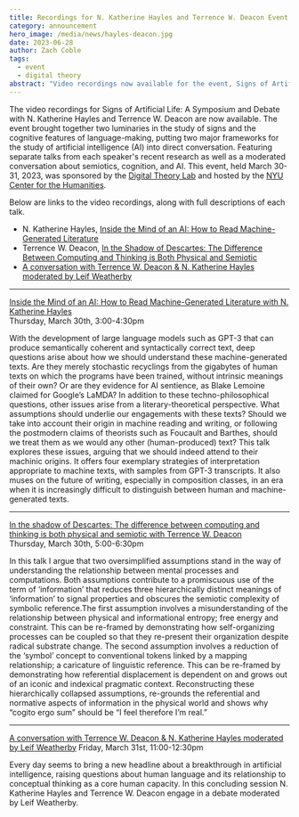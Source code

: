 ```yaml
---
title: Recordings for N. Katherine Hayles and Terrence W. Deacon Event
category: announcement
hero_image: /media/news/hayles-deacon.jpg
date: 2023-06-28
author: Zach Coble
tags:
  - event
  - digital theory
abstract: "Video recordings now available for the event, Signs of Artificial Life: A Symposium and Debate with N. Katherine Hayles and Terrence W. Deacon, held March 30-31, 2023 and sponsored by the Digital Theory Lab."
---  
```


The video recordings for Signs of Artificial Life: A Symposium and Debate with N. Katherine Hayles and Terrence W. Deacon are now available. The event brought together two luminaries in the study of signs and the cognitive features of language-making, putting two major frameworks for the study of artificial intelligence (AI) into direct conversation. Featuring separate talks from each speaker's recent research as well as a moderated conversation about semiotics, cognition, and AI. This event, held March 30-31, 2023, was sponsored by the [Digital Theory Lab](https://nyuhumanities.org/program/digital-theory-h-lab/) and hosted by the [NYU Center for the Humanities](https://nyuhumanities.org/). 

Below are links to the video recordings, along with full descriptions of each talk.  

- N. Katherine Hayles, [Inside the Mind of an AI: How to Read Machine-Generated Literature](https://www.youtube.com/watch?v=ynN84pPcgEM) 
- Terrence W. Deacon, [In the Shadow of Descartes: The Difference Between Computing and Thinking is Both Physical and Semiotic](https://www.youtube.com/watch?v=JhXALo0Ri7Y) 
- [A conversation with Terrence W. Deacon & N. Katherine Hayles moderated by Leif Weatherby](https://www.youtube.com/watch?v=Nj6m3vAUwEc) 

***

[Inside the Mind of an AI: How to Read Machine-Generated Literature with N. Katherine Hayles](https://www.youtube.com/watch?v=ynN84pPcgEM)  
Thursday, March 30th, 3:00-4:30pm 

With the development of large language models such as GPT-3 that can produce semantically coherent and syntactically correct text, deep questions arise about how we should understand these machine-generated texts. Are they merely stochastic recyclings from the gigabytes of human texts on which the programs have been trained, without intrinsic meanings of their own? Or are they evidence for AI sentience, as Blake Lemoine claimed for Google’s LaMDA? In addition to these techno-philosophical questions, other issues arise from a literary-theoretical perspective. What assumptions should underlie our engagements with these texts? Should we take into account their origin in machine reading and writing, or following the postmodern claims of theorists such as Foucault and Barthes, should we treat them as we would any other (human-produced) text? This talk explores these issues, arguing that we should indeed attend to their machinic origins. It offers four exemplary strategies of interpretation appropriate to machine texts, with samples from GPT-3 transcripts. It also muses on the future of writing, especially in composition classes, in an era when it is increasingly difficult to distinguish between human and machine-generated texts. 

***

[In the shadow of Descartes: The difference between computing and thinking is both physical and semiotic with Terrence W. Deacon](https://www.youtube.com/watch?v=JhXALo0Ri7Y)  
Thursday, March 30th, 5:00-6:30pm 

In this talk I argue that two oversimplified assumptions stand in the way of understanding the relationship between mental processes and computations. Both assumptions contribute to a promiscuous use of the term of ‘information’ that reduces three hierarchically distinct meanings of ‘information’ to signal properties and obscures the semiotic complexity of symbolic reference.The first assumption involves a misunderstanding of the relationship between physical and informational entropy; free energy and constraint. This can be re-framed by demonstrating how self-organizing processes can be coupled so that they re-present their organization despite radical substrate change. The second assumption involves a reduction of the ‘symbol’ concept to conventional tokens linked by a mapping relationship; a caricature of linguistic reference. This can be re-framed by demonstrating how referential displacement is dependent on and grows out of an iconic and indexical pragmatic context. Reconstructing these hierarchically collapsed assumptions, re-grounds the referential and normative aspects of information in the physical world and shows why “cogito ergo sum” should be “I feel therefore I’m real.” 

***

[A conversation with Terrence W. Deacon & N. Katherine Hayles moderated by Leif Weatherby](https://www.youtube.com/watch?v=ynN84pPcgEM) 
Friday, March 31st, 11:00-12:30pm 

Every day seems to bring a new headline about a breakthrough in artificial intelligence, raising questions about human language and its relationship to conceptual thinking as a core human capacity. In this concluding session N. Katherine Hayles and Terrence W. Deacon engage in a debate moderated by Leif Weatherby. 